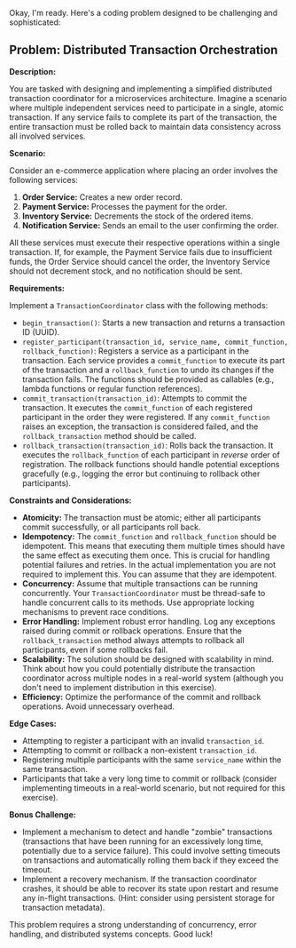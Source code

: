 Okay, I'm ready. Here's a coding problem designed to be challenging and sophisticated:

## Problem: Distributed Transaction Orchestration

**Description:**

You are tasked with designing and implementing a simplified distributed transaction coordinator for a microservices architecture. Imagine a scenario where multiple independent services need to participate in a single, atomic transaction. If any service fails to complete its part of the transaction, the entire transaction must be rolled back to maintain data consistency across all involved services.

**Scenario:**

Consider an e-commerce application where placing an order involves the following services:

1.  **Order Service:** Creates a new order record.
2.  **Payment Service:** Processes the payment for the order.
3.  **Inventory Service:** Decrements the stock of the ordered items.
4.  **Notification Service:** Sends an email to the user confirming the order.

All these services must execute their respective operations within a single transaction. If, for example, the Payment Service fails due to insufficient funds, the Order Service should cancel the order, the Inventory Service should not decrement stock, and no notification should be sent.

**Requirements:**

Implement a `TransactionCoordinator` class with the following methods:

*   `begin_transaction()`: Starts a new transaction and returns a transaction ID (UUID).
*   `register_participant(transaction_id, service_name, commit_function, rollback_function)`: Registers a service as a participant in the transaction. Each service provides a `commit_function` to execute its part of the transaction and a `rollback_function` to undo its changes if the transaction fails. The functions should be provided as callables (e.g., lambda functions or regular function references).
*   `commit_transaction(transaction_id)`: Attempts to commit the transaction. It executes the `commit_function` of each registered participant in the order they were registered. If any `commit_function` raises an exception, the transaction is considered failed, and the `rollback_transaction` method should be called.
*   `rollback_transaction(transaction_id)`: Rolls back the transaction. It executes the `rollback_function` of each participant in *reverse* order of registration. The rollback functions should handle potential exceptions gracefully (e.g., logging the error but continuing to rollback other participants).

**Constraints and Considerations:**

*   **Atomicity:** The transaction must be atomic; either all participants commit successfully, or all participants roll back.
*   **Idempotency:**  The `commit_function` and `rollback_function` should be idempotent. This means that executing them multiple times should have the same effect as executing them once. This is crucial for handling potential failures and retries. In the actual implementation you are not required to implement this. You can assume that they are idempotent.
*   **Concurrency:** Assume that multiple transactions can be running concurrently. Your `TransactionCoordinator` must be thread-safe to handle concurrent calls to its methods. Use appropriate locking mechanisms to prevent race conditions.
*   **Error Handling:** Implement robust error handling. Log any exceptions raised during commit or rollback operations. Ensure that the `rollback_transaction` method always attempts to rollback all participants, even if some rollbacks fail.
*   **Scalability:** The solution should be designed with scalability in mind.  Think about how you could potentially distribute the transaction coordinator across multiple nodes in a real-world system (although you don't need to implement distribution in this exercise).
*   **Efficiency:** Optimize the performance of the commit and rollback operations. Avoid unnecessary overhead.

**Edge Cases:**

*   Attempting to register a participant with an invalid `transaction_id`.
*   Attempting to commit or rollback a non-existent `transaction_id`.
*   Registering multiple participants with the same `service_name` within the same transaction.
*   Participants that take a very long time to commit or rollback (consider implementing timeouts in a real-world scenario, but not required for this exercise).

**Bonus Challenge:**

*   Implement a mechanism to detect and handle "zombie" transactions (transactions that have been running for an excessively long time, potentially due to a service failure). This could involve setting timeouts on transactions and automatically rolling them back if they exceed the timeout.
*   Implement a recovery mechanism. If the transaction coordinator crashes, it should be able to recover its state upon restart and resume any in-flight transactions. (Hint: consider using persistent storage for transaction metadata).

This problem requires a strong understanding of concurrency, error handling, and distributed systems concepts. Good luck!
